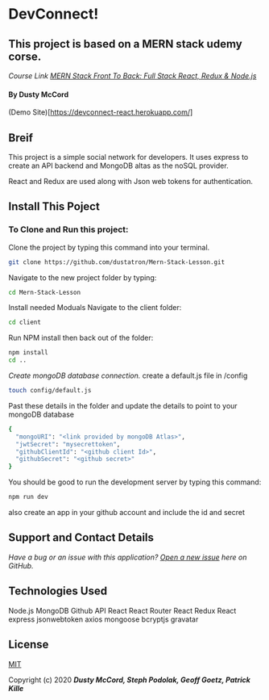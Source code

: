 # DevConnect!

## This project is based on a MERN stack udemy corse.

_Course Link_
_[MERN Stack Front To Back: Full Stack React, Redux & Node.js](https://www.udemy.com/course/mern-stack-front-to-back)_

#### By Dusty McCord

(Demo Site)[https://devconnect-react.herokuapp.com/]

## Breif

This project is a simple social network for developers. It uses express to create an API backend and MongoDB altas as the noSQL provider.

React and Redux are used along with Json web tokens for authentication.

## Install This Poject

### To Clone and Run this project:

Clone the project by typing this command into your terminal.

```sh
git clone https://github.com/dustatron/Mern-Stack-Lesson.git
```

Navigate to the new project folder by typing:

```sh
cd Mern-Stack-Lesson
```

Install needed Moduals
Navigate to the client folder:

```sh
cd client
```

Run NPM install then back out of the folder:

```sh
npm install
cd ..
```

_Create mongoDB database connection._
create a default.js file in /config

```sh
touch config/default.js
```

Past these details in the folder and update the details to point to your mongoDB database

```sh
{
  "mongoURI": "<link provided by mongoDB Atlas>",
  "jwtSecret": "mysecrettoken",
  "githubClientId": "<github client Id>",
  "githubSecret": "<github secret>"
}

```

You should be good to run the development server by typing this command:

```sh
npm run dev
```

also create an app in your github account and include the id and secret

## Support and Contact Details

_Have a bug or an issue with this application? [Open a new issue](https://github.com/PRKille/ReactAnimalShelter/issues) here on GitHub._

## Technologies Used

Node.js
MongoDB
Github API
React
React Router
React Redux
React
express
jsonwebtoken
axios
mongoose
bcryptjs
gravatar

## License

[MIT](https://choosealicense.com/licenses/mit/)

Copyright (c) 2020 **_Dusty McCord, Steph Podolak, Geoff Goetz, Patrick Kille_**

